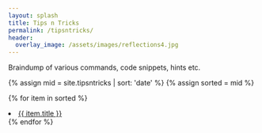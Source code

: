 ```yaml
---
layout: splash
title: Tips n Tricks
permalink: /tipsntricks/
header:
  overlay_image: /assets/images/reflections4.jpg
---
```


Braindump of various commands, code snippets, hints etc.

{% assign mid = site.tipsntricks | sort: 'date' %}
{% assign sorted = mid %}

{% for item in sorted %}
  <li><a href="{{ site.baseurl }}{{ item.url }}">{{ item.title }}</a></li>
{% endfor %}
